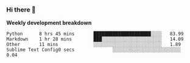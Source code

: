 ### Hi there 👋


**Weekly development breakdown**

<!--START_SECTION:waka-->
```text
Python      8 hrs 45 mins       █████████████████████░░░░   83.99 
Markdown    1 hr 28 mins        ███░░░░░░░░░░░░░░░░░░░░░░   14.09 
Other       11 mins             ░░░░░░░░░░░░░░░░░░░░░░░░░   1.89 
Sublime Text Config0 secs              ░░░░░░░░░░░░░░░░░░░░░░░░░   0.04
```
<!--END_SECTION:waka-->
